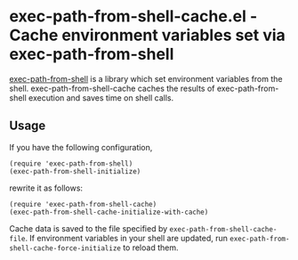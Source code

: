 # exec-path-from-shell-cache.el - Cache environment variables set via exec-path-from-shell

[exec-path-from-shell](https://github.com/purcell/exec-path-from-shell) is a
library which set environment variables from the shell.
exec-path-from-shell-cache caches the results of exec-path-from-shell execution
and saves time on shell calls.

## Usage

If you have the following configuration,

```elisp
(require 'exec-path-from-shell)
(exec-path-from-shell-initialize)
```

rewrite it as follows:

```elisp
(require 'exec-path-from-shell-cache)
(exec-path-from-shell-cache-initialize-with-cache)
```

Cache data is saved to the file specified by `exec-path-from-shell-cache-file`.
If environment variables in your shell are updated,
run `exec-path-from-shell-cache-force-initialize` to reload them.

